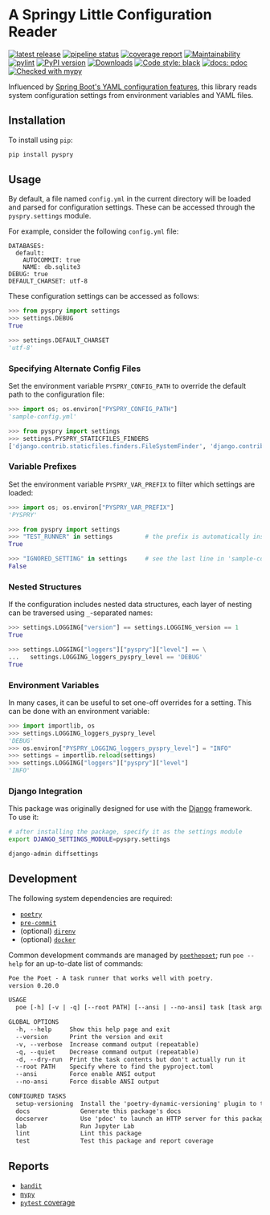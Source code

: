 # A Springy Little Configuration Reader

[![latest release](https://gitlab.com/bfosi/pyspry/-/badges/release.svg)](https://gitlab.com/bfosi/pyspry/-/releases)
[![pipeline status](https://gitlab.com/bfosi/pyspry/badges/main/pipeline.svg)](https://gitlab.com/bfosi/pyspry/-/pipelines/latest)
[![coverage report](https://gitlab.com/bfosi/pyspry/badges/main/coverage.svg)](https://bfosi.gitlab.io/pyspry/reports/pytest-html)
[![Maintainability](https://api.codeclimate.com/v1/badges/996a01b1ab2df27571d5/maintainability)](https://codeclimate.com/github/bryant-finney/pyspry/maintainability)
[![pylint](https://bfosi.gitlab.io/pyspry/reports/pylint.svg)](https://bfosi.gitlab.io/pyspry/reports/pylint-gitlab.html)
[![PyPI version](https://badge.fury.io/py/pyspry.svg)](https://badge.fury.io/py/pyspry)
[![Downloads](https://static.pepy.tech/badge/pyspry)](https://pepy.tech/project/pyspry)
[![Code style: black](https://img.shields.io/badge/code%20style-black-000000.svg)](https://github.com/psf/black)
[![docs: pdoc](https://img.shields.io/badge/docs-pdoc-blueviolet?logo=gitlab)](https://bfosi.gitlab.io/pyspry/pyspry.html)
[![Checked with mypy](https://www.mypy-lang.org/static/mypy_badge.svg)](https://bfosi.gitlab.io/pyspry/reports/mypy-html)

Influenced by [Spring Boot's YAML configuration features](https://docs.spring.io/spring-boot/docs/1.1.0.M1/reference/html/boot-features-external-config.html#boot-features-external-config-yaml),
this library reads system configuration settings from environment variables and YAML files.

## Installation

To install using `pip`:

```sh
pip install pyspry
```

## Usage

By default, a file named `config.yml` in the current directory will be loaded and parsed for
configuration settings. These can be accessed through the `pyspry.settings` module.

For example, consider the following `config.yml` file:

<!-- note: pdoc was struggling with a YAML markdown codeblock here -->
<div class="pdoc-code codehilite">
<pre><span></span><code><span class="nt">DATABASES</span><span class="p">:</span>
<span class="w">  </span><span class="nt">default</span><span class="p">:</span>
<span class="w">    </span><span class="nt">AUTOCOMMIT</span><span class="p">:</span><span class="w"> </span><span class="l l-Scalar l-Scalar-Plain">true</span>
<span class="w">    </span><span class="nt">NAME</span><span class="p">:</span><span class="w"> </span><span class="l l-Scalar l-Scalar-Plain">db.sqlite3</span>
<span class="nt">DEBUG</span><span class="p">:</span><span class="w"> </span><span class="l l-Scalar l-Scalar-Plain">true</span>
<span class="nt">DEFAULT_CHARSET</span><span class="p">:</span><span class="w"> </span><span class="l l-Scalar l-Scalar-Plain">utf-8</span>
</code></pre>
</div>

These configuration settings can be accessed as follows:

```py
>>> from pyspry import settings
>>> settings.DEBUG
True

>>> settings.DEFAULT_CHARSET
'utf-8'

```

### Specifying Alternate Config Files

Set the environment variable `PYSPRY_CONFIG_PATH` to override the default path to the configuration
file:

```py
>>> import os; os.environ["PYSPRY_CONFIG_PATH"]
'sample-config.yml'

>>> from pyspry import settings
>>> settings.PYSPRY_STATICFILES_FINDERS
['django.contrib.staticfiles.finders.FileSystemFinder', 'django.contrib.staticfiles.finders.AppDirectoriesFinder']

```

### Variable Prefixes

Set the environment variable `PYSPRY_VAR_PREFIX` to filter which settings are loaded:

```py
>>> import os; os.environ["PYSPRY_VAR_PREFIX"]
'PYSPRY'

>>> from pyspry import settings
>>> "TEST_RUNNER" in settings         # the prefix is automatically inserted
True

>>> "IGNORED_SETTING" in settings     # see the last line in 'sample-config.yml'
False

```

### Nested Structures

If the configuration includes nested data structures, each layer of nesting can be traversed using
`_`-separated names:

```py
>>> settings.LOGGING["version"] == settings.LOGGING_version == 1
True

>>> settings.LOGGING["loggers"]["pyspry"]["level"] == \
...   settings.LOGGING_loggers_pyspry_level == 'DEBUG'
True

```

### Environment Variables

In many cases, it can be useful to set one-off overrides for a setting. This can be done with an
environment variable:

```py
>>> import importlib, os
>>> settings.LOGGING_loggers_pyspry_level
'DEBUG'
>>> os.environ["PYSPRY_LOGGING_loggers_pyspry_level"] = "INFO"
>>> settings = importlib.reload(settings)
>>> settings.LOGGING["loggers"]["pyspry"]["level"]
'INFO'

```

### Django Integration

This package was originally designed for use with the [Django](https://www.djangoproject.com/)
framework. To use it:

```sh
# after installing the package, specify it as the settings module
export DJANGO_SETTINGS_MODULE=pyspry.settings

django-admin diffsettings
```

## Development

The following system dependencies are required:

- [`poetry`](https://python-poetry.org/docs/#installation)
- [`pre-commit`](https://pre-commit.com/#install)
- (optional) [`direnv`](https://direnv.net/docs/installation.html)
- (optional) [`docker`](https://docs.docker.com/get-docker/)

Common development commands are managed by [`poethepoet`](https://github.com/nat-n/poethepoet); run
`poe --help` for an up-to-date list of commands:

```txt
Poe the Poet - A task runner that works well with poetry.
version 0.20.0

USAGE
  poe [-h] [-v | -q] [--root PATH] [--ansi | --no-ansi] task [task arguments]

GLOBAL OPTIONS
  -h, --help     Show this help page and exit
  --version      Print the version and exit
  -v, --verbose  Increase command output (repeatable)
  -q, --quiet    Decrease command output (repeatable)
  -d, --dry-run  Print the task contents but don't actually run it
  --root PATH    Specify where to find the pyproject.toml
  --ansi         Force enable ANSI output
  --no-ansi      Force disable ANSI output

CONFIGURED TASKS
  setup-versioning  Install the 'poetry-dynamic-versioning' plugin to the local 'poetry' installation
  docs              Generate this package's docs
  docserver         Use 'pdoc' to launch an HTTP server for this package's docs
  lab               Run Jupyter Lab
  lint              Lint this package
  test              Test this package and report coverage
```

## Reports

- [`bandit`](https://bfosi.gitlab.io/pyspry/reports/bandit.html)
- [`mypy`](https://bfosi.gitlab.io/pyspry/reports/mypy-html/index.html)
- [`pytest` coverage](https://bfosi.gitlab.io/pyspry/reports/pytest-html/index.html)
